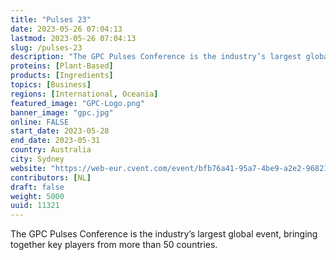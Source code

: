 ```yaml
---
title: "Pulses 23"
date: 2023-05-26 07:04:13
lastmod: 2023-05-26 07:04:13
slug: /pulses-23
description: "The GPC Pulses Conference is the industry’s largest global event, bringing together key players from more than 50 countries."
proteins: [Plant-Based]
products: [Ingredients]
topics: [Business]
regions: [International, Oceania]
featured_image: "GPC-Logo.png"
banner_image: "gpc.jpg"
online: FALSE
start_date: 2023-05-28
end_date: 2023-05-31
country: Australia
city: Sydney
website: "https://web-eur.cvent.com/event/bfb76a41-95a7-4be9-a2e2-968216e9d9b5/summary"
contributors: [NL]
draft: false
weight: 5000
uuid: 11321
---
```

<p>The GPC Pulses Conference is the industry’s largest global event, bringing together key players from more than 50 countries.</p>
